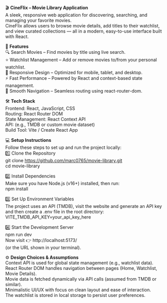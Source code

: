 🎬 **CineFlix – Movie Library Application**  <br>
A sleek, responsive web application for discovering, searching, and managing your favorite movies. <br>
CineFlix allows users to browse movie details, add titles to their watchlist, and view curated collections — all in a modern, easy-to-use interface built with React.

🚀 **Features** <br>
🔍 Search Movies – Find movies by title using live search. <br>
⭐ Watchlist Management – Add or remove movies to/from your personal watchlist. <br>
🎨 Responsive Design – Optimized for mobile, tablet, and desktop. <br>
⚡ Fast Performance – Powered by React and context-based state management. <br>
🧭 Smooth Navigation – Seamless routing using react-router-dom. <br>

🛠️ **Tech Stack** <br>
Frontend: React, JavaScript, CSS <br>
Routing: React Router DOM <br>
State Management: React Context API <br>
API: (e.g., TMDB or custom movie dataset) <br>
Build Tool: Vite / Create React App <br>

💻 **Setup Instructions** <br>
Follow these steps to set up and run the project locally: <br>
1️⃣ Clone the Repository <br>
git clone https://github.com/marc0765/movie-library.git <br>
cd movie-library <br>

2️⃣ Install Dependencies <br>
Make sure you have Node.js (v16+) installed, then run: <br>
npm install <br>

3️⃣ Set Up Environment Variables <br>
The project uses an API (TMDB), visit the website and generate an API key and then create a .env file in the root directory: <br>
VITE_TMDB_API_KEY=your_api_key_here <br>

4️⃣ Start the Development Server <br>
npm run dev <br>
Now visit 👉 http://localhost:5173/ <br>
(or the URL shown in your terminal). <br>

⚙️ **Design Choices & Assumptions** <br>
Context API is used for global state management (e.g., watchlist data). <br>
React Router DOM handles navigation between pages (Home, Watchlist, Movie Details).<br>
Movie data is fetched dynamically via API calls (assumed from TMDB or similar). <br>
Minimalistic UI/UX with focus on clean layout and ease of interaction. <br>
The watchlist is stored in local storage to persist user preferences. <br>
